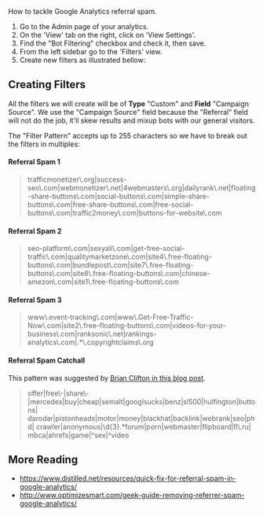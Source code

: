 How to tackle Google Analytics referral spam.

1. Go to the Admin page of your analytics.
1. On the 'View' tab on the right, click on 'View Settings'.
1. Find the "Bot Filtering" checkbox and check it, then save.
1. From the left sidebar go to the 'Filters' view.
1. Create new filters as illustrated bellow:

## Creating Filters

All the filters we will create will be of **Type** "Custom" and **Field** "Campaign Source". We use the "Campaign Source" field because the "Referral" field will not do the job, it'll skew results and mixup bots with our general visitors.

The "Filter Pattern" accepts up to 255 characters so we have to break out the filters in multiples:

#### Referral Spam 1

> trafficmonetizer\\.org|success-seo\\.com|webmonetizer\\.net|4webmasters\\.org|dailyrank\\.net|floating-share-buttons\\.com|social-buttons\\.com|simple-share-buttons\\.com|free-share-buttons\\.com|free-social-buttons\\.com|traffic2money\\.com|buttons-for-website\\.com

#### Referral Spam 2

> seo-platform\\.com|sexyali\\.com|get-free-social-traffic\\.com|qualitymarketzone\\.com|site4\\.free-floating-buttons\\.com|bundlepost\\.com|site7\\.free-floating-buttons\\.com|site8\\.free-floating-buttons\\.com|chinese-amezon\\.com|site1\\.free-floating-buttons\\.com

#### Referral Spam 3

> www\\.event-tracking\\.com|www\\.Get-Free-Traffic-Now\\.com|site2\\.free-floating-buttons\\.com|videos-for-your-business\\.com|ranksonic\\.net|rankings-analytics\\.com|.*\\.copyrightclaims\\.org

#### Referral Spam Catchall

This pattern was suggested by [Brian Clifton in this blog post](https://brianclifton.com/blog/2015/05/29/removing-referral-spam/).

> offer|free\\-|share\\-|mercedes|buy|cheap|semalt|googlsucks|benz|sl500|hulfington|buttons|
darodar|pistonheads|motor|money|blackhat|backlink|webrank|seo|phd|
crawler|anonymous|\\d{3}.*forum|porn|webmaster|flipboard|fl\\.ru|
mbca|ahrefs|game|^sex|^video


## More Reading

* https://www.distilled.net/resources/quick-fix-for-referral-spam-in-google-analytics/
* http://www.optimizesmart.com/geek-guide-removing-referrer-spam-google-analytics/
